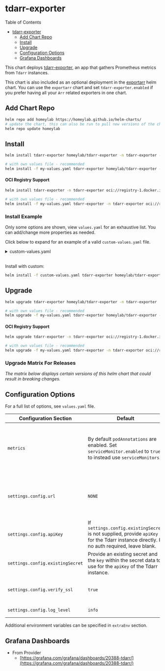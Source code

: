 
# tdarr-exporter
Table of Contents
- [tdarr-exporter](#tdarr-exporter)
  - [Add Chart Repo](#add-chart-repo)
  - [Install](#install)
  - [Upgrade](#upgrade)
  - [Configuration Options](#configuration-options)
  - [Grafana Dashboards](#grafana-dashboards)

This chart deploys [tdarr-exporter](https://github.com/homeylab/tdarr-exporter), an app that gathers Prometheus metrics from `Tdarr` instances.

This chart is also included as an optional deployment in the [exportarr](https://github.com/homeylab/helm-charts/tree/main/charts/exportarr) helm chart. You can use the `exportarr` chart and set `tdarr-exporter.enabled` if you prefer having all your `Arr` related exporters in one chart.

## Add Chart Repo
```bash
helm repo add homeylab https://homeylab.github.io/helm-charts/
# update the chart, this can also be run to pull new versions of the chart for upgrades
helm repo update homeylab
```

## Install
```bash
helm install tdarr-exporter homeylab/tdarr-exporter -n tdarr-exporter --create-namespace

# with own values file - recommended
helm install -f my-values.yaml tdarr-exporter homeylab/tdarr-exporter -n tdarr-exporter --create-namespace
```

#### OCI Registry Support
```bash
helm install tdarr-exporter -n tdarr-exporter oci://registry-1.docker.io/homeylabcharts/tdarr-exporter --version X.Y.Z --create-namespace

# with own values file - recommended
helm install -f my-values.yaml tdarr-exporter -n tdarr-exporter oci://registry-1.docker.io/homeylabcharts/tdarr-exporter --version X.Y.Z --create-namespace
```

### Install Example
Only some options are shown, view `values.yaml` for an exhaustive list. You can add/change more properties as needed.

Click below to expand for an example of a valid `custom-values.yaml` file. 
<details closed>
<summary>custom-values.yaml</summary>
<br>

```yaml
# custom-values.yaml
metrics:
  serviceMonitor:
    enabled: true
    additionalLabels:
      app: tdarr-exporter

## define settings for the exporter
settings:
  ## tdarr connection settings
  config:
    # `url` - This is a required property and must be provided.
    # If no protocol is provided (http/https), defaults to using https. 
    # Examples: `tdarr.example.com`, `http://tdarr.example.com`
    url: "somedomain.com"
    # `verify_ssl` - This is an optional property and defaults to `true`.
    # If set to `false`, the exporter will not verify the SSL certificate of the tdarr instance.
    verify_ssl: true
    log_level: "info"
  ## if you change these, ensure you change `service` and `metrics.*` sections
  ## Generally you should not need to change below
  prometheus:
    port: "9090"
    path: "/metrics"
```
</details>
<br>

Install with custom:
```bash
helm install -f custom-values.yaml tdarr-exporter homeylab/tdarr-exporter -n tdarr-exporter --create-namespace
```

## Upgrade
```bash
helm upgrade tdarr-exporter homeylab/tdarr-exporter -n tdarr-exporter

# with own values file - recommended
helm upgrade -f my-values.yaml tdarr-exporter homeylab/tdarr-exporter -n tdarr-exporter
```

#### OCI Registry Support
```bash
helm upgrade tdarr-exporter -n tdarr-exporter oci://registry-1.docker.io/homeylabcharts/tdarr-exporter --version X.Y.Z

# with own values file - recommended
helm upgrade -f my-values.yaml tdarr-exporter -n tdarr-exporter oci://registry-1.docker.io/homeylabcharts/tdarr-exporter --version X.Y.Z
```

### Upgrade Matrix For Releases
_The matrix below displays certain versions of this helm chart that could result in breaking changes._

## Configuration Options
For a full list of options, see `values.yaml` file.

| Configuration Section | Default                                                                                               | Example/Description |
| --------------------- | ----------------------------------------------------------------------------------------------------- | ------------------- |
| `metrics` | By default `podAnnotations` are enabled. Set `serviceMonitor.enabled` to `true` to instead use `serviceMonitors`. | This section allows users to set configuration for Prometheus `podAnnotations`, `serviceMonitors`, etc. See `values.yaml` section for more details on what can be customized. |
| `settings.config.url` | `NONE`                                                                                                | This is a required property and must be provided. If no protocol is provided (`http/https`), defaults to using `https`. Examples: `tdarr.example.com`, `http://tdarr.example.com`. |
| `settings.config.apiKey`         | If `settings.config.existingSecret` is not supplied, provide `apiKey` for the Tdarr instance directly. If no auth required, leave blank.              | `""`    |
| `settings.config.existingSecret` | Provide an existing secret and the `key` within the secret data to use for the `apiKey` of the Tdarr instance.                    | `{}`    |
| `settings.config.verify_ssl` | `true`                                                                                         | If set to `false`, the exporter will not verify the SSL certificate of the tdarr instance. |
| `settings.config.log_level` | `info`                                                                                          | Log level to use: `debug`, `info`, `warn`, `error`. |

Additional environment variables can be specified in `extraEnv` section.

## Grafana Dashboards
- From Provider
  - [https://grafana.com/grafana/dashboards/20388-tdarr/](https://grafana.com/grafana/dashboards/20388-tdarr/)